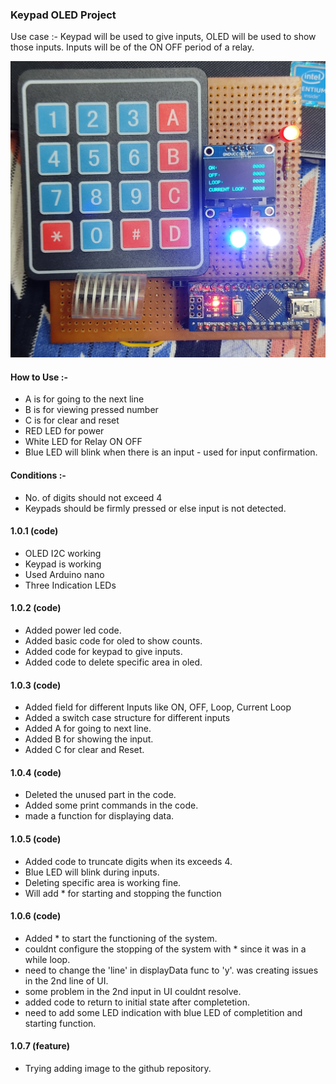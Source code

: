 ### Keypad OLED Project
Use case :- Keypad will be used to give inputs, OLED will be used to show those inputs. Inputs will be of the ON OFF period of a relay.

<img src = "Extras/IMG_20210924_195256.jpg" width = "600"> 

#### How to Use :-
- A is for going to the next line
- B is for viewing pressed number
- C is for clear and reset
- RED LED for power
- White LED for Relay ON OFF
- Blue LED will blink when there is an input - used for input confirmation.

#### Conditions :- 
- No. of digits should not exceed 4
- Keypads should be firmly pressed or else input is not detected.

#### 1.0.1 (code)
- OLED I2C working
- Keypad is working
- Used Arduino nano
- Three Indication LEDs

#### 1.0.2 (code)
- Added power led code.
- Added basic code for oled to show counts.
- Added code for keypad to give inputs.
- Added code to delete specific area in oled.

#### 1.0.3 (code)
- Added field for different Inputs like ON, OFF, Loop, Current Loop
- Added a switch case structure for different inputs
- Added A for going to next line.
- Added B for showing the input.
- Added C for clear and Reset.

#### 1.0.4 (code)
- Deleted the unused part in the code.
- Added some print commands in the code.
- made a function for displaying data.

#### 1.0.5 (code)
- Added code to truncate digits when its exceeds 4.
- Blue LED will blink during inputs.
- Deleting specific area is working fine.
- Will add * for starting and stopping the function

#### 1.0.6 (code)
- Added * to start the functioning of the system.
- couldnt configure the stopping of the system with * since it was in a while loop.
- need to change the 'line' in displayData func to 'y'. was creating issues in the 2nd line of UI.
- some problem in the 2nd input in UI couldnt resolve.
- added code to return to initial state after completetion.
- need to add some LED indication with blue LED of completition and starting function.

#### 1.0.7 (feature)
- Trying adding image to the github repository.












